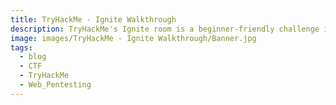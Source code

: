 ```yaml
---
title: TryHackMe - Ignite Walkthrough
description: TryHackMe's Ignite room is a beginner-friendly challenge involving a vulnerable CMS and leveraging a reverse shell to gain root access. This write-up will guide you through every step, from the initial Nmap scan to achieving root privileges.
image: images/TryHackMe - Ignite Walkthrough/Banner.jpg
tags:
  - blog
  - CTF
  - TryHackMe
  - Web_Pentesting
---
```

